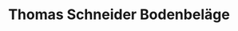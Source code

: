 ---
title: "Thomas Schneider Bodenbeläge"
url: /weinheim/thomas-schneider-bodenbelaege/
shop: Fliesen
---